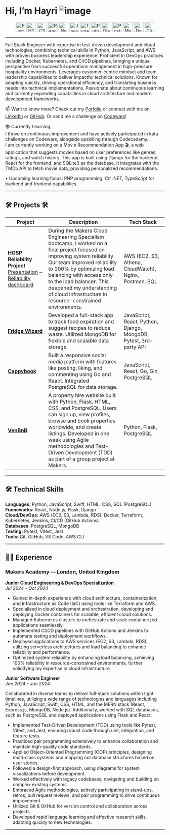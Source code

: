 # Hi, I’m Hayri ![image](https://github.com/user-attachments/assets/ead553a8-6dd4-44df-8420-66732b98c0da)

<div align="center">
  <img width="30" src="https://user-images.githubusercontent.com/25181517/192109061-e138ca71-337c-4019-8d42-4792fdaa7128.png" alt="Postman" title="Postman"/>
  <img width="30" src="https://user-images.githubusercontent.com/25181517/192158954-f88b5814-d510-4564-b285-dff7d6400dad.png" alt="HTML" title="HTML"/>
  <img width="30" src="https://user-images.githubusercontent.com/25181517/183898674-75a4a1b1-f960-4ea9-abcb-637170a00a75.png" alt="CSS" title="CSS"/>
  <img width="30" src="https://user-images.githubusercontent.com/25181517/183897015-94a058a6-b86e-4e42-a37f-bf92061753e5.png" alt="React" title="React"/>
  <img width="30" src="https://user-images.githubusercontent.com/25181517/183568594-85e280a7-0d7e-4d1a-9028-c8c2209e073c.png" alt="Node.js" title="Node.js"/>
  <img width="30" src="https://user-images.githubusercontent.com/25181517/117447155-6a868a00-af3d-11eb-9cfe-245df15c9f3f.png" alt="JavaScript" title="JavaScript"/>
  <img width="30" src="https://user-images.githubusercontent.com/25181517/183890598-19a0ac2d-e88a-4005-a8df-1ee36782fde1.png" alt="TypeScript" title="TypeScript"/>
  <img width="30" src="https://user-images.githubusercontent.com/25181517/183423507-c056a6f9-1ba8-4312-a350-19bcbc5a8697.png" alt="Python" title="Python"/>
  <img width="30" src="https://github.com/marwin1991/profile-technology-icons/assets/62091613/9bf5650b-e534-4eae-8a26-8379d076f3b4" alt="Django" title="Django"/>
  <img width="30" src="https://user-images.githubusercontent.com/25181517/117208740-bfb78400-adf5-11eb-97bb-09072b6bedfc.png" alt="PostgreSQL" title="PostgreSQL"/>
  <img width="30" src="https://user-images.githubusercontent.com/25181517/182884177-d48a8579-2cd0-447a-b9a6-ffc7cb02560e.png" alt="MongoDB" title="MongoDB"/>
  <img width="30" src="https://user-images.githubusercontent.com/25181517/117207330-263ba280-adf4-11eb-9b97-0ac5b40bc3be.png" alt="Docker" title="Docker"/>
  <img width="30" src="https://user-images.githubusercontent.com/25181517/183868728-b2e11072-00a5-47e2-8a4e-4ebbb2b8c554.png" alt="CI/CD" title="CI/CD"/>
</div>

---

Full Stack Engineer with expertise in test-driven development and cloud technologies, combining technical skills in Python, JavaScript, and AWS with proven business leadership experience. Proficient in DevOps practices including Docker, Kubernetes, and CI/CD pipelines, bringing a unique perspective from successful operations management in high-pressure hospitality environments. Leverages customer-centric mindset and team leadership capabilities to deliver impactful technical solutions. Known for adapting quickly, driving operational efficiency, and translating business needs into technical implementations. Passionate about continuous learning and currently expanding capabilities in cloud architecture and modern development frameworks.


📫 Want to know more? Check out my [Porfolio](https://hayriozdemir6.wixsite.com/hayri) or connect with me on [LinkedIn](https://www.linkedin.com/in/hayri-ozdemir-29a229199/) or [GitHub](https://github.com/Hyrozdmr). Or send me a challenge on [Codewars](https://www.codewars.com/users/Hayri0zdemir)!


📚 Currently Learning:                                                                                                                                                      
I thrive on continuous improvement and have actively participated in kata challenges on Codewars, alongside upskilling through Codecademy.                                   
I am currently working on a Movie Recommendation App 🎬, a web application that suggests movies based on user preferences like genres, ratings, and watch history. This app is built using Django for the backend, React for the frontend, and SQLite3 as the database. It integrates with the TMDb API to fetch movie data, providing personalized recommendations.

•	Upcoming learning focus: PHP programming, C# .NET, TypeScript for backend and frontend capabilities.
 
---

## 🛠️ Projects 🛠️
 
|  Project        | Description                                                                                                                                               | Tech Stack                                         |
|-----------------|-----------------------------------------------------------------------------------------------------------------------------------------------------------|----------------------------------------------------|
| **HOSP Reliability Project** [Presentation](https://youtu.be/hBR_kHngVb4?si=N2APmfzPnJRKsZHX) ~ [Reliability dashboard](https://github.com/user-attachments/assets/177020ce-54e5-40df-befb-85a3f5811b95) | During the Makers Cloud Engineering Specialism bootcamp, I worked on a final project focused on improving system reliability. Our team improved reliability to 100% by optimizing load balancing with access only to the load balancer. This deepened my understanding of cloud infrastructure in resource-constrained environments. | AWS (EC2, S3, Athena, CloudWatch), Nginx, Postman, SQL |
| **[Fridge Wizard](https://fridgewizard.onrender.com/)** | Developed a full-stack app to track food expiration and suggest recipes to reduce waste. Utilized MongoDB for flexible and scalable data storage.              | JavaScript, React, Python, Django, MongoDB, Pytest, 3rd-party API |
| **[Cappybook](https://cappybook.onrender.com/)** | Built a responsive social media platform with features like posting, liking, and commenting using Go and React. Integrated PostgreSQL for data storage.          | JavaScript, React, Go, Gin, PostgreSQL             |
| **[VenBnB](https://venbnb-deployed.onrender.com/index)** | A property hire website built with Python, Flask, HTML, CSS, and PostgreSQL. Users can sign up, view profiles, browse and book properties worldwide, and create listings. Developed in one week using Agile methodologies and Test-Driven Development (TDD) as part of a group project at Makers..                                                           | Python, Flask, PostgreSQL                          |

---

## 🛠️ Technical Skills

**Languages:** Python, JavaScript, Swift, HTML, CSS, SQL (PostgreSQL)  
**Frameworks:** React, Node.js, Flask, Django  
**Cloud/DevOps:** AWS (EC2, S3, Lambda, RDS), Docker, Terraform, Kubernetes, Jenkins, CI/CD (GitHub Actions)  
**Databases:** PostgreSQL, MongoDB  
**Testing:** Pytest, Vitest, Jest  
**Tools:** Git, GitHub, VS Code, AWS CLI

---

## 🧑‍💻 Experience

### Makers Academy — London, United Kingdom
**Junior Cloud Engineering & DevOps Specialization**  
*Jul 2024 – Oct 2024*

-	Gained in-depth experience with cloud architecture, containerization, and Infrastructure as Code (IaC) using tools like Terraform and AWS.
-	Specialized in cloud deployment and orchestration, developing and deploying Docker containers for scalable, efficient cloud solutions.
-	Managed Kubernetes clusters to orchestrate and scale containerized applications seamlessly.
-	Implemented CI/CD pipelines with GitHub Actions and Jenkins to automate testing and deployment workflows.
-	Deployed applications to AWS services (EC2, S3, Lambda, RDS), utilizing serverless architectures and load balancing to enhance reliability and performance.
-	Optimized system reliability by enhancing load balancing, achieving 100% reliability in resource-constrained environments, further solidifying my expertise in cloud infrastructure


**Junior Software Engineer**                                                                                                                                             
*Jan 2024 - Jun 2024*

Collaborated in diverse teams to deliver full-stack solutions within tight timelines, utilizing a wide range of technologies and languages including Python, JavaScript, Swift, CSS, HTML, and the MERN stack (React, Express.js, MongoDB, Node.js). Additionally, worked with SQL databases, such as PostgreSQL and deployed applications using Flask and React.
-	Implemented Test-Driven Development (TDD) using tools like Pytest, Vitest, and Jest, ensuring robust code through unit, integration, and feature tests.
-	Practiced pair programming extensively to enhance collaboration and maintain high-quality code standards.
-	Applied Object-Oriented Programming (OOP) principles, designing multi-class systems and mapping out database structures based on user stories.
-	Followed a design-first approach, using diagrams for system visualizations before development.
-	Worked effectively with legacy codebases, navigating and building on complex existing systems.
-	Embraced Agile methodologies, actively participating in stand-ups, retros, pull request reviews, and pair programming to drive continuous improvement.
-	Utilized Git & GitHub for version control and collaboration across projects.
-	Developed rapid language learning and effective research skills, adapting quickly to new technologies.

---
